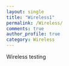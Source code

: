 ```yaml
---
layout: single
title: "Wireless1"
permalink: /Wireless/
comments: true
author_profile: true
category: Wireless
---
```

Wireless testing
